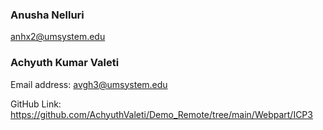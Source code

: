 
### Anusha Nelluri
anhx2@umsystem.edu
### Achyuth Kumar Valeti
Email address: avgh3@umsystem.edu

GitHub Link: https://github.com/AchyuthValeti/Demo_Remote/tree/main/Webpart/ICP3
